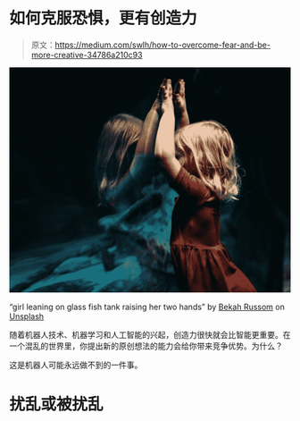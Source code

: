 # 如何克服恐惧，更有创造力

> 原文：<https://medium.com/swlh/how-to-overcome-fear-and-be-more-creative-34786a210c93>

![](img/f308845448213522b17eeed811b63327.png)

“girl leaning on glass fish tank raising her two hands” by [Bekah Russom](https://unsplash.com/@bekahrussom?utm_source=medium&utm_medium=referral) on [Unsplash](https://unsplash.com?utm_source=medium&utm_medium=referral)

随着机器人技术、机器学习和人工智能的兴起，创造力很快就会比智能更重要。在一个混乱的世界里，你提出新的原创想法的能力会给你带来竞争优势。为什么？

这是机器人可能永远做不到的一件事。

# 扰乱或被扰乱
